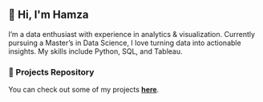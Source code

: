 ## 👋 Hi, I'm Hamza

I’m a data enthusiast with experience in analytics & visualization. Currently pursuing a Master’s in Data Science, I love turning data into actionable insights. My skills include Python, SQL, and Tableau.

### 📂 Projects Repository

You can check out some of my projects [**here**](https://github.com/hamzasalahds/projects/blob/main/README.md#data-analytics--visualization-portfolio).
